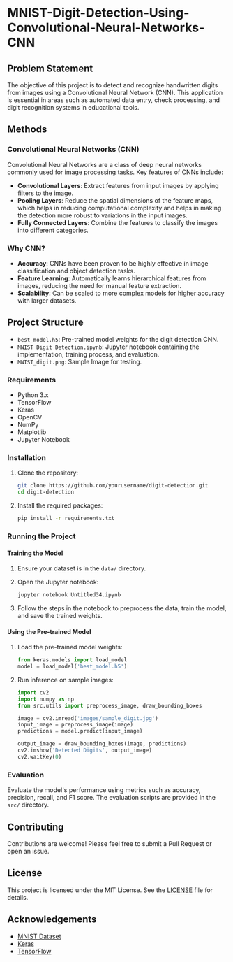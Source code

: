# MNIST-Digit-Detection-Using-Convolutional-Neural-Networks-CNN

## Problem Statement

The objective of this project is to detect and recognize handwritten digits from images using a Convolutional Neural Network (CNN). This application is essential in areas such as automated data entry, check processing, and digit recognition systems in educational tools.

## Methods

### Convolutional Neural Networks (CNN)

Convolutional Neural Networks are a class of deep neural networks commonly used for image processing tasks. Key features of CNNs include:

- **Convolutional Layers**: Extract features from input images by applying filters to the image.
- **Pooling Layers**: Reduce the spatial dimensions of the feature maps, which helps in reducing computational complexity and helps in making the detection more robust to variations in the input images.
- **Fully Connected Layers**: Combine the features to classify the images into different categories.

### Why CNN?

- **Accuracy**: CNNs have been proven to be highly effective in image classification and object detection tasks.
- **Feature Learning**: Automatically learns hierarchical features from images, reducing the need for manual feature extraction.
- **Scalability**: Can be scaled to more complex models for higher accuracy with larger datasets.

## Project Structure

- `best_model.h5`: Pre-trained model weights for the digit detection CNN.
- `MNIST Digit Detection.ipynb`: Jupyter notebook containing the implementation, training process, and evaluation.
- `MNIST_digit.png`: Sample Image for testing.

### Requirements

- Python 3.x
- TensorFlow
- Keras
- OpenCV
- NumPy
- Matplotlib
- Jupyter Notebook

### Installation

1. Clone the repository:

    ```bash
    git clone https://github.com/yourusername/digit-detection.git
    cd digit-detection
    ```

2. Install the required packages:

    ```bash
    pip install -r requirements.txt
    ```

### Running the Project

#### Training the Model

1. Ensure your dataset is in the `data/` directory.
2. Open the Jupyter notebook:

    ```bash
    jupyter notebook Untitled34.ipynb
    ```

3. Follow the steps in the notebook to preprocess the data, train the model, and save the trained weights.

#### Using the Pre-trained Model

1. Load the pre-trained model weights:

    ```python
    from keras.models import load_model
    model = load_model('best_model.h5')
    ```

2. Run inference on sample images:

    ```python
    import cv2
    import numpy as np
    from src.utils import preprocess_image, draw_bounding_boxes

    image = cv2.imread('images/sample_digit.jpg')
    input_image = preprocess_image(image)
    predictions = model.predict(input_image)

    output_image = draw_bounding_boxes(image, predictions)
    cv2.imshow('Detected Digits', output_image)
    cv2.waitKey(0)
    ```

### Evaluation

Evaluate the model's performance using metrics such as accuracy, precision, recall, and F1 score. The evaluation scripts are provided in the `src/` directory.

## Contributing

Contributions are welcome! Please feel free to submit a Pull Request or open an issue.

## License

This project is licensed under the MIT License. See the [LICENSE](LICENSE) file for details.

## Acknowledgements

- [MNIST Dataset](http://yann.lecun.com/exdb/mnist/)
- [Keras](https://keras.io/)
- [TensorFlow](https://www.tensorflow.org/)
